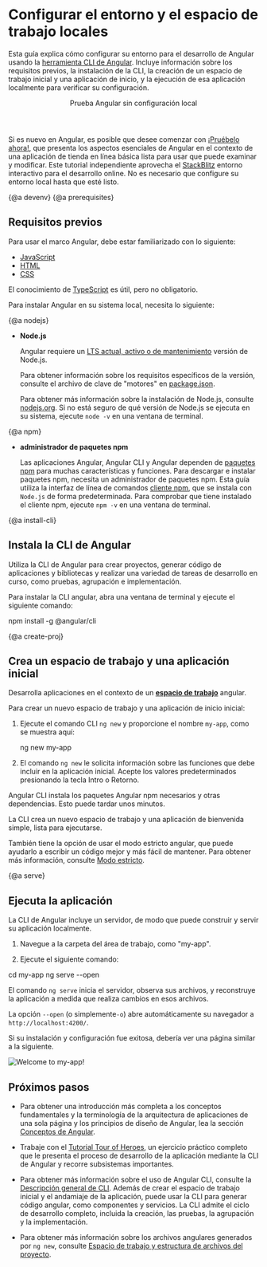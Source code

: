 # Configurar el entorno y el espacio de trabajo locales

Esta guía explica cómo configurar su entorno para el desarrollo de Angular usando la [herramienta CLI de Angular](cli "CLI command reference").
Incluye información sobre los requisitos previos, la instalación de la CLI, la creación de un espacio de trabajo inicial y una aplicación de inicio, y la ejecución de esa aplicación localmente para verificar su configuración.


<div class="callout is-helpful">
<header>Prueba Angular sin configuración local</header>

Si es nuevo en Angular, es posible que desee comenzar con [¡Pruébelo ahora!](start), que presenta los aspectos esenciales de Angular en el contexto de una aplicación de tienda en línea básica lista para usar que puede examinar y modificar. Este tutorial independiente aprovecha el [StackBlitz](https://stackblitz.com/) entorno interactivo para el desarrollo online. No es necesario que configure su entorno local hasta que esté listo.

</div>


{@a devenv}
{@a prerequisites}
## Requisitos previos

Para usar el marco Angular, debe estar familiarizado con lo siguiente:

* [JavaScript](https://developer.mozilla.org/en-US/docs/Web/JavaScript/A_re-introduction_to_JavaScript)
* [HTML](https://developer.mozilla.org/docs/Learn/HTML/Introduction_to_HTML)
* [CSS](https://developer.mozilla.org/docs/Learn/CSS/First_steps)

El conocimiento de [TypeScript](https://www.typescriptlang.org/) es útil, pero no obligatorio.

Para instalar Angular en su sistema local, necesita lo siguiente:

{@a nodejs}

* **Node.js**
  
  Angular requiere un [LTS actual, activo o de mantenimiento](https://nodejs.org/about/releases) versión de Node.js.

  <div class="alert is-helpful">

  Para obtener información sobre los requisitos específicos de la versión, consulte el archivo de clave de "motores" en [package.json](https://unpkg.com/@angular/cli/package.json).

  </div>

  Para obtener más información sobre la instalación de Node.js, consulte [nodejs.org](http://nodejs.org "Nodejs.org").
   Si no está seguro de qué versión de Node.js se ejecuta en su sistema, ejecute `node -v` en una ventana de terminal.

{@a npm}

* **administrador de paquetes npm**

   Las aplicaciones Angular, Angular CLI y Angular dependen de [paquetes npm](https://docs.npmjs.com/getting-started/what-is-npm) para muchas características y funciones.
   Para descargar e instalar paquetes npm, necesita un administrador de paquetes npm.
   Esta guía utiliza la interfaz de línea de comandos [cliente npm](https://docs.npmjs.com/cli/install), que se instala con `Node.js` de forma predeterminada.
   Para comprobar que tiene instalado el cliente npm, ejecute `npm -v` en una ventana de terminal.


{@a install-cli}

## Instala la CLI de Angular

Utiliza la CLI de Angular para crear proyectos, generar código de aplicaciones y bibliotecas y realizar una variedad de tareas de desarrollo en curso, como pruebas, agrupación e implementación.

Para instalar la CLI angular, abra una ventana de terminal y ejecute el siguiente comando:

<code-example language="sh" class="code-shell">
  npm install -g @angular/cli
</code-example>

{@a create-proj}

## Crea un espacio de trabajo y una aplicación inicial

Desarrolla aplicaciones en el contexto de un [**espacio de trabajo**](guide/glossary#workspace) angular.

Para crear un nuevo espacio de trabajo y una aplicación de inicio inicial:

1. Ejecute el comando CLI `ng new` y proporcione el nombre `my-app`, como se muestra aquí:

    <code-example language="sh" class="code-shell">
      ng new my-app

    </code-example>

2. El comando `ng new` le solicita información sobre las funciones que debe incluir en la aplicación inicial. Acepte los valores predeterminados presionando la tecla Intro o Retorno.

Angular CLI instala los paquetes Angular npm necesarios y otras dependencias. Esto puede tardar unos minutos.

La CLI crea un nuevo espacio de trabajo y una aplicación de bienvenida simple, lista para ejecutarse.

<div class="alert is-helpful">

También tiene la opción de usar el modo estricto angular, que puede ayudarlo a escribir un código mejor y más fácil de mantener.
Para obtener más información, consulte [Modo estricto](/guide/strict-mode).

</div>

{@a serve}

## Ejecuta la aplicación

La CLI de Angular incluye un servidor, de modo que puede construir y servir su aplicación localmente.

1. Navegue a la carpeta del área de trabajo, como "my-app".

1. Ejecute el siguiente comando:

<code-example language="sh" class="code-shell">
  cd my-app
  ng serve --open
</code-example>

El comando `ng serve` inicia el servidor, observa sus archivos,
y reconstruye la aplicación a medida que realiza cambios en esos archivos.

La opción `--open` (o simplemente`-o`) abre automáticamente su navegador
a `http://localhost:4200/`.

Si su instalación y configuración fue exitosa, debería ver una página similar a la siguiente.


<div class="lightbox">
  <img src='generated/images/guide/setup-local/app-works.png' alt="Welcome to my-app!">
</div>


## Próximos pasos

* Para obtener una introducción más completa a los conceptos fundamentales y la terminología de la arquitectura de aplicaciones de una sola página y los principios de diseño de Angular, lea la sección [Conceptos de Angular](guide/architecture).

* Trabaje con el [Tutorial Tour of Heroes](tutorial), un ejercicio práctico completo que le presenta el proceso de desarrollo de la aplicación mediante la CLI de Angular y recorre subsistemas importantes.

* Para obtener más información sobre el uso de Angular CLI, consulte la [Descripción general de CLI](cli "Descripción general de CLI"). Además de crear el espacio de trabajo inicial y el andamiaje de la aplicación, puede usar la CLI para generar código angular, como componentes y servicios. La CLI admite el ciclo de desarrollo completo, incluida la creación, las pruebas, la agrupación y la implementación.

* Para obtener más información sobre los archivos angulares generados por `ng new`, consulte [Espacio de trabajo y estructura de archivos del proyecto](guide/file-structure).